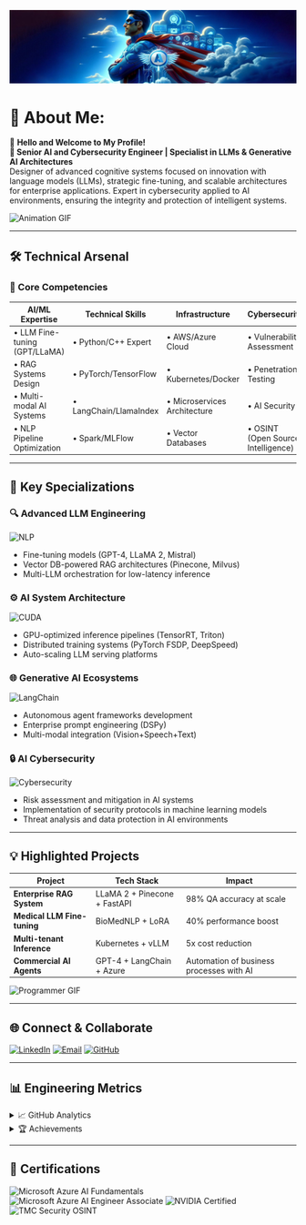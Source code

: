 ![Adrian's Image](https://github.com/infantesromeroadrian/infantesromeroadrian/blob/3235161b92ac0d7308601ec3ed64ba84a2fb8b52/PHOTO-2024-02-10-01-25-43.jpg)

# 💫 About Me:

👋 **Hello and Welcome to My Profile!**  
**🤖 Senior AI and Cybersecurity Engineer | Specialist in LLMs & Generative AI Architectures**  
Designer of advanced cognitive systems focused on innovation with language models (LLMs), strategic fine-tuning, and scalable architectures for enterprise applications. Expert in cybersecurity applied to AI environments, ensuring the integrity and protection of intelligent systems.

![Animation GIF](https://media.giphy.com/media/FnsyaPjzV7ZdNLB9sx/giphy.gif)

---

## 🛠️ Technical Arsenal

### 🔧 Core Competencies

| **AI/ML Expertise**             | **Technical Skills**      | **Infrastructure**       | **Cybersecurity**            |
|---------------------------------|---------------------------|--------------------------|------------------------------|
| • LLM Fine-tuning (GPT/LLaMA)   | • Python/C++ Expert       | • AWS/Azure Cloud        | • Vulnerability Assessment   |
| • RAG Systems Design            | • PyTorch/TensorFlow      | • Kubernetes/Docker      | • Penetration Testing        |
| • Multi-modal AI Systems        | • LangChain/LlamaIndex    | • Microservices Architecture | • AI Security               |
| • NLP Pipeline Optimization     | • Spark/MLFlow            | • Vector Databases       | • OSINT (Open Source Intelligence) |

---

## 🚀 Key Specializations

### 🔍 Advanced LLM Engineering

![NLP](https://img.shields.io/badge/NLP-%230072C6.svg?style=for-the-badge&logo=NLP&logoColor=white)

- Fine-tuning models (GPT-4, LLaMA 2, Mistral)
- Vector DB-powered RAG architectures (Pinecone, Milvus)
- Multi-LLM orchestration for low-latency inference

### ⚙️ AI System Architecture

![CUDA](https://img.shields.io/badge/CUDA-%2376B900.svg?style=for-the-badge&logo=nvidia&logoColor=white)

- GPU-optimized inference pipelines (TensorRT, Triton)
- Distributed training systems (PyTorch FSDP, DeepSpeed)
- Auto-scaling LLM serving platforms

### 🌐 Generative AI Ecosystems

![LangChain](https://img.shields.io/badge/LangChain-%23000000.svg?style=for-the-badge&logo=LangChain&logoColor=white)

- Autonomous agent frameworks development
- Enterprise prompt engineering (DSPy)
- Multi-modal integration (Vision+Speech+Text)

### 🔒 AI Cybersecurity

![Cybersecurity](https://img.shields.io/badge/Cybersecurity-%23000000.svg?style=for-the-badge&logo=Cybersecurity&logoColor=white)

- Risk assessment and mitigation in AI systems
- Implementation of security protocols in machine learning models
- Threat analysis and data protection in AI environments

---

## 💡 Highlighted Projects

| Project                     | Tech Stack                     | Impact                          |
|-----------------------------|--------------------------------|---------------------------------|
| **Enterprise RAG System**   | LLaMA 2 + Pinecone + FastAPI   | 98% QA accuracy at scale        |
| **Medical LLM Fine-tuning** | BioMedNLP + LoRA               | 40% performance boost           |
| **Multi-tenant Inference**  | Kubernetes + vLLM              | 5x cost reduction               |
| **Commercial AI Agents**    | GPT-4 + LangChain + Azure      | Automation of business processes with AI |

![Programmer GIF](https://media.giphy.com/media/qgQUggAC3Pfv687qPC/giphy.gif)

---

## 🌐 Connect & Collaborate

[![LinkedIn](https://img.shields.io/badge/LinkedIn-Connect-%230077B5?style=for-the-plastic&logo=linkedin)](https://www.linkedin.com/in/adrianinfantes)
[![Email](https://img.shields.io/badge/Email-Contact-%23D14836?style=for-the-plastic&logo=gmail)](mailto:infantesromeroadrian@gmail.com)
[![GitHub](https://img.shields.io/badge/GitHub-Follow-%23181717?style=for-the-plastic&logo=github)](https://github.com/infantesromeroadrian)

---

## 📊 Engineering Metrics

<details>
<summary>📈 GitHub Analytics</summary>

![GitHub Stats](https://github-readme-stats.vercel.app/api?username=infantesromeroadrian&theme=dark&show_icons=true&hide_border=true)
![Top Languages](https://github-readme-stats.vercel.app/api/top-langs/?username=infantesromeroadrian&layout=compact&theme=dark)
</details>

<details>
<summary>🏆 Achievements</summary>

![Trophies](https://github-profile-trophy.vercel.app/?username=infantesromeroadrian&theme=onedark&no-frame=true&margin-w=15)
</details>

---

## 🏅 Certifications

![Microsoft Azure AI Fundamentals](https://img.shields.io/badge/Azure%20AI%20Fundamentals-%230078D4?style=for-the-plastic&logo=microsoft-azure)
![Microsoft Azure AI Engineer Associate](https://img.shields.io/badge/Azure%20AI%20Engineer%20Associate-%230078D4?style=for-the-plastic&logo=microsoft-azure)
![NVIDIA Certified](https://img.shields.io/badge/NVIDIA%20Accelerated-%2376B900?style=for-the-plastic&logo=nvidia)
![TMC Security OSINT](https://img.shields.io/badge/TMC%20Security%20OSINT-%23FF0000?style=for-the-plastic&logo=security)
